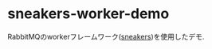 # sneakers-worker-demo

RabbitMQのworkerフレームワーク([sneakers](https://github.com/jondot/sneakers))を使用したデモ.
